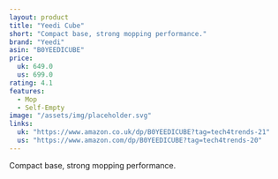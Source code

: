 ```yaml
---
layout: product
title: "Yeedi Cube"
short: "Compact base, strong mopping performance."
brand: "Yeedi"
asin: "B0YEEDICUBE"
price:
  uk: 649.0
  us: 699.0
rating: 4.1
features:
  - Mop
  - Self-Empty
image: "/assets/img/placeholder.svg"
links:
  uk: "https://www.amazon.co.uk/dp/B0YEEDICUBE?tag=tech4trends-21"
  us: "https://www.amazon.com/dp/B0YEEDICUBE?tag=tech4trends-20"
---
```


Compact base, strong mopping performance.
